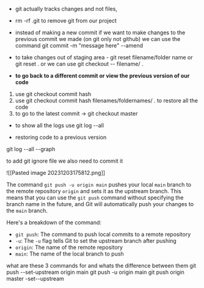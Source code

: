 - git actually tracks changes and not files, 

- rm -rf .git to remove git from our project

- instead of making a new commit if we want to make changes to the previous commit we made (on git only not github) we can use the command git commit -m "message here" --amend

- to take changes out of staging area - git reset filename/folder name 
   or git reset . 
   or we can use  git checkout -- filename/ .
   
   
- **to go back to a different commit or view the previous version of our code** 
1. use git checkout commit hash 
2. use git checkout commit hash filenames/foldernames/ . to restore all the code 
3. to go to the latest commit -> git checkout master

- to show all the logs use git log --all 

- restoring code to a previous version 

git log --all --graph

to add git ignore file we also need to commit it 

![[Pasted image 20231203175812.png]]

The command `git push -u origin main` pushes your local `main` branch to the remote repository `origin` and sets it as the upstream branch. This means that you can use the `git push` command without specifying the branch name in the future, and Git will automatically push your changes to the `main` branch.

Here's a breakdown of the command:

- `git push`: The command to push local commits to a remote repository
- `-u`: The `-u` flag tells Git to set the upstream branch after pushing
- `origin`: The name of the remote repository
- `main`: The name of the local branch to push


what are these 3 commands for and whats the difference between them 
git push --set-upstream origin main
git push -u origin main
git push origin master -set--upstream 